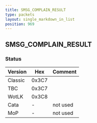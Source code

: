 ```yaml
---
title: SMSG_COMPLAIN_RESULT
type: packets
layout: single_markdown_in_list
position: 969
---
```


## SMSG_COMPLAIN_RESULT

### Status

Version    | Hex        | Comment
---------- | ---------- | ---------- 
Classic    | 0x3C7      | 
TBC        | 0x3C7      | 
WotLK      | 0x3C8      | 
Cata       | -          | not used
MoP        | -          | not used
